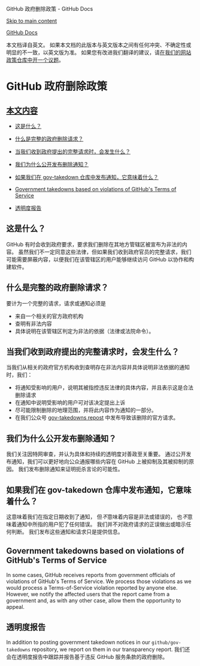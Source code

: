 GitHub 政府删除政策 - GitHub Docs

[Skip to main content](#main-content)

[](/cn)[GitHub Docs](/cn)

本文档译自英文。 如果本文档的此版本与英文版本之间有任何冲突、不确定性或明显的不一致，以英文版为准。 如果您有改进我们翻译的建议，请[在我们的网站政策仓库中开一个议题](https://github.com/github/site-policy/issues)。

GitHub 政府删除政策
==========

[本文内容](/github/site-policy/github-government-takedown-policy#in-this-article)
----------

* [这是什么？](#what-is-this)

* [什么是完整的政府删除请求？](#what-is-a-complete-government-takedown-request)

* [当我们收到政府提出的完整请求时，会发生什么？](#what-happens-when-we-receive-a-complete-takedown-request-from-a-government)

* [我们为什么公开发布删除通知？](#why-do-we-publicly-post-takedown-notices)

* [如果我们在 gov-takedown 仓库中发布通知，它意味着什么？](#what-does-it-mean-if-we-post-a-notice-in-our-gov-takedowns-repository)

* [Government takedowns based on violations of GitHub's Terms of Service](#)

* [透明度报告](#transparency-reporting)

[](#what-is-this)这是什么？
----------

GitHub 有时会收到政府要求，要求我们删除在其地方管辖区被宣布为非法的内容。 虽然我们不一定同意这些法律，但如果我们收到政府官员的完整请求，我们可能需要屏蔽内容，以便我们在该管辖区的用户能够继续访问 GitHub 以协作和构建软件。

[](#what-is-a-complete-government-takedown-request)什么是完整的政府删除请求？
----------

要计为一个完整的请求，请求或通知必须是

* 来自一个相关的官方政府机构
* 查明有非法内容
* 具体说明在该管辖区判定为非法的依据（法律或法院命令）。

[](#what-happens-when-we-receive-a-complete-takedown-request-from-a-government)当我们收到政府提出的完整请求时，会发生什么？
----------

当我们从相关的政府官方机构收到查明存在非法内容并具体说明非法依据的通知时，我们：

* 将通知受影响的用户，说明其被指控违反法律的具体内容，并且表示这是合法删除请求
* 在通知中说明受影响的用户可对该决定提出上诉
* 尽可能限制删除的地理范围，并将此内容作为通知的一部分。
* 在我们公众号 [gov-takedowns repost](https://github.com/github/gov-takedowns) 中发布导致该删除的官方请求。

[](#why-do-we-publicly-post-takedown-notices)我们为什么公开发布删除通知？
----------

我们关注因特网审查，并认为具体和持续的透明度对善政至关重要。 通过公开发布通知，我们可以更好地向公众通报哪些内容在 GitHub 上被抑制及其被抑制的原因。 我们发布删除通知来证明扼杀言论的可能性。

[](#what-does-it-mean-if-we-post-a-notice-in-our-gov-takedowns-repository)如果我们在 gov-takedown 仓库中发布通知，它意味着什么？
----------

这意味着我们在指定日期收到了通知， 但*不*意味着内容是非法或错误的， 也*不*意味着通知中所指的用户犯了任何错误。 我们并不对政府请求的正误做出或暗示任何判断。 我们发布这些通知和请求只是提供信息。

[](#)Government takedowns based on violations of GitHub's Terms of Service
----------

In some cases, GitHub receives reports from government officials of violations of GitHub's Terms of Service. We process those violations as we would process a Terms-of-Service violation reported by anyone else. However, we notify the affected users that the report came from a government and, as with any other case, allow them the opportunity to appeal.

[](#transparency-reporting)透明度报告
----------

In addition to posting government takedown notices in our `github/gov-takedowns` repository, we report on them in our transparency report. 我们还会在透明度报告中跟踪并报告基于违反 GitHub 服务条款的政府删除。
